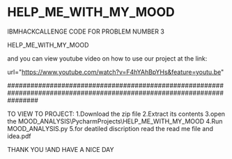 # HELP_ME_WITH_MY_MOOD
IBMHACKCALLENGE CODE FOR PROBLEM NUMBER 3

HELP_ME_WITH_MY_MOOD

and you can view youtube video on how to use our project at the link:

url="https://www.youtube.com/watch?v=F4hYAhBpYHs&feature=youtu.be"


########################################################################################################################


TO VIEW TO PROJECT:
1.Download the zip file
2.Extract its contents
3.open the MOOD_ANALYSIS\PycharmProjects\HELP_ME_WITH_MY_MOOD
4.Run MOOD_ANALYSIS.py
5.for deatiled discription read the read me file and idea.pdf


THANK YOU !AND HAVE A NICE DAY
